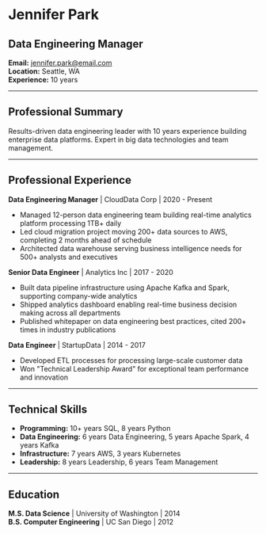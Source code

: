 # Jennifer Park
## Data Engineering Manager

**Email:** jennifer.park@email.com  
**Location:** Seattle, WA  
**Experience:** 10 years  

---

## Professional Summary

Results-driven data engineering leader with 10 years experience building enterprise data platforms. Expert in big data technologies and team management.

---

## Professional Experience

**Data Engineering Manager** | CloudData Corp | 2020 - Present
- Managed 12-person data engineering team building real-time analytics platform processing 1TB+ daily
- Led cloud migration project moving 200+ data sources to AWS, completing 2 months ahead of schedule
- Architected data warehouse serving business intelligence needs for 500+ analysts and executives

**Senior Data Engineer** | Analytics Inc | 2017 - 2020
- Built data pipeline infrastructure using Apache Kafka and Spark, supporting company-wide analytics
- Shipped analytics dashboard enabling real-time business decision making across all departments
- Published whitepaper on data engineering best practices, cited 200+ times in industry publications

**Data Engineer** | StartupData | 2014 - 2017
- Developed ETL processes for processing large-scale customer data
- Won "Technical Leadership Award" for exceptional team performance and innovation

---

## Technical Skills

- **Programming:** 10+ years SQL, 8 years Python
- **Data Engineering:** 6 years Data Engineering, 5 years Apache Spark, 4 years Kafka
- **Infrastructure:** 7 years AWS, 3 years Kubernetes
- **Leadership:** 8 years Leadership, 6 years Team Management

---

## Education

**M.S. Data Science** | University of Washington | 2014  
**B.S. Computer Engineering** | UC San Diego | 2012